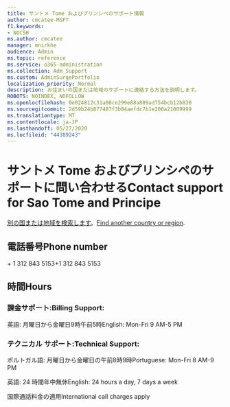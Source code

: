 ```yaml
---
title: サントメ Tome およびプリンシペのサポート情報
author: cmcatee-MSFT
f1.keywords:
- NOCSH
ms.author: cmcatee
manager: mnirkhe
audience: Admin
ms.topic: reference
ms.service: o365-administration
ms.collection: Adm_Support
ms.custom: AdminSurgePortfolio
localization_priority: Normal
description: お住まいの国または地域のサポートに連絡する方法を説明します。
ROBOTS: NOINDEX, NOFOLLOW
ms.openlocfilehash: 0e024812c31a00ce299e88a889ad754bcb12b830
ms.sourcegitcommit: 2d59b24b877487f3b84aefdc7b1e200a21009999
ms.translationtype: MT
ms.contentlocale: ja-JP
ms.lasthandoff: 05/27/2020
ms.locfileid: "44389243"
---
```

# <a name="contact-support-for-sao-tome-and-principe"></a><span data-ttu-id="6cc41-103">サントメ Tome およびプリンシペのサポートに問い合わせる</span><span class="sxs-lookup"><span data-stu-id="6cc41-103">Contact support for Sao Tome and Principe</span></span>

<span data-ttu-id="6cc41-104">[別の国または地域を検索します](../contact-support-for-business-products.md)。</span><span class="sxs-lookup"><span data-stu-id="6cc41-104">[Find another country or region](../contact-support-for-business-products.md).</span></span>

## <a name="phone-number"></a><span data-ttu-id="6cc41-105">電話番号</span><span class="sxs-lookup"><span data-stu-id="6cc41-105">Phone number</span></span>
<span data-ttu-id="6cc41-106">+ 1 312 843 5153</span><span class="sxs-lookup"><span data-stu-id="6cc41-106">+1 312 843 5153</span></span>

## <a name="hours"></a><span data-ttu-id="6cc41-107">時間</span><span class="sxs-lookup"><span data-stu-id="6cc41-107">Hours</span></span>
### <a name="billing-support"></a><span data-ttu-id="6cc41-108">課金サポート:</span><span class="sxs-lookup"><span data-stu-id="6cc41-108">Billing Support:</span></span>

<span data-ttu-id="6cc41-109">英語: 月曜日から金曜日9時午前5時</span><span class="sxs-lookup"><span data-stu-id="6cc41-109">English: Mon-Fri 9 AM-5 PM</span></span>

### <a name="technical-support"></a><span data-ttu-id="6cc41-110">テクニカル サポート:</span><span class="sxs-lookup"><span data-stu-id="6cc41-110">Technical Support:</span></span>

<span data-ttu-id="6cc41-111">ポルトガル語: 月曜日から金曜日の午前8時9時</span><span class="sxs-lookup"><span data-stu-id="6cc41-111">Portuguese: Mon-Fri 8 AM-9 PM</span></span>

<span data-ttu-id="6cc41-112">英語: 24 時間年中無休</span><span class="sxs-lookup"><span data-stu-id="6cc41-112">English: 24 hours a day, 7 days a week</span></span>

<span data-ttu-id="6cc41-113">国際通話料金の適用</span><span class="sxs-lookup"><span data-stu-id="6cc41-113">International call charges apply</span></span>
